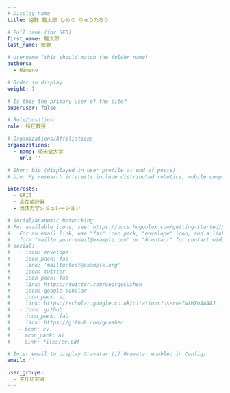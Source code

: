 ```yaml
---
# Display name
title: 姫野 龍太郎 ひめの りゅうたろう

# Full name (for SEO)
first_name: 龍太郎
last_name: 姫野

# Username (this should match the folder name)
authors:
  - Himeno

# Order in display
weight: 1

# Is this the primary user of the site?
superuser: false

# Role/position
role: 特任教授

# Organizations/Affiliations
organizations:
  - name: 順天堂大学
    url: ''

# Short bio (displayed in user profile at end of posts)
# bio: My research interests include distributed robotics, mobile computing and programmable matter.

interests:
  - GAIT
  - 高性能計算
  - 流体力学シミュレーション

# Social/Academic Networking
# For available icons, see: https://docs.hugoblox.com/getting-started/page-builder/#icons
#   For an email link, use "fas" icon pack, "envelope" icon, and a link in the
#   form "mailto:your-email@example.com" or "#contact" for contact widget.
# social:
#   - icon: envelope
#     icon_pack: fas
#     link: 'mailto:test@example.org'
#   - icon: twitter
#     icon_pack: fab
#     link: https://twitter.com/GeorgeCushen
#   - icon: google-scholar
#     icon_pack: ai
#     link: https://scholar.google.co.uk/citations?user=sIwtMXoAAAAJ
#   - icon: github
#     icon_pack: fab
#     link: https://github.com/gcushen
# 　- icon: cv
#   　icon_pack: ai
#   　link: files/cv.pdf

# Enter email to display Gravatar (if Gravatar enabled in Config)
email: ''

user_groups:
  - 主任研究者
---
```


<!-- Ryutaro Himeno is a professor of artificial intelligence at the Stanford AI Lab. His research interests include distributed robotics, mobile computing and programmable matter. He leads the Robotic Neurobiology group, which develops self-reconfiguring robots, systems of self-organizing robots, and mobile sensor networks. -->
